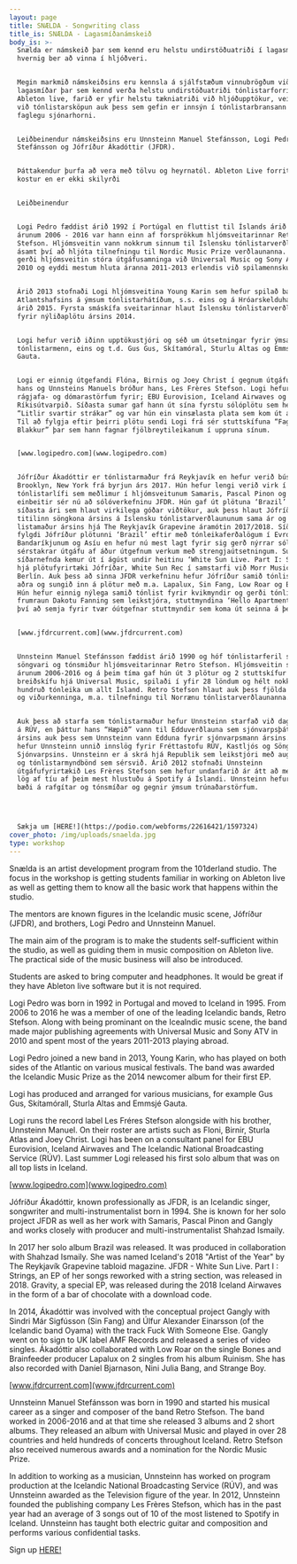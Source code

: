 ```yaml
---
layout: page
title: SNÆLDA - Songwriting class
title_is: SNÆLDA - Lagasmíðanámskeið
body_is: >-
  Snælda er námskeið þar sem kennd eru helstu undirstöðuatriði í lagasmíðum og
  hvernig ber að vinna í hljóðveri.


  Megin markmið námskeiðsins eru kennsla á sjálfstæðum vinnubrögðum við
  lagasmíðar þar sem kennd verða helstu undirstöðuatriði tónlistarforritsins
  Ableton live, farið er yfir helstu tækniatriði við hljóðupptökur, veitt aðstoð
  við tónlistarsköpun auk þess sem gefin er innsýn í tónlistarbransann frá
  faglegu sjónarhorni. 


  Leiðbeinendur námskeiðsins eru Unnsteinn Manuel Stefánsson, Logi Pedro
  Stefánsson og Jófríður Ákadóttir (JFDR).


  Þáttakendur þurfa að vera með tölvu og heyrnatól. Ableton Live forritið væri
  kostur en er ekki skilyrði


  Leiðbeinendur


  Logi Pedro fæddist árið 1992 í Portúgal en fluttist til Íslands árið 1995. Frá
  árunum 2006 - 2016 var hann einn af forsprökkum hljómsveitarinnar Retro
  Stefson. Hljómsveitin vann nokkrum sinnum til Íslensku tónlistarverðlaunanna
  ásamt því að hljóta tilnefningu til Nordic Music Prize verðlaunanna. Auk þess
  gerði hljómsveitin stóra útgáfusamninga við Universal Music og Sony ATV árið
  2010 og eyddi mestum hluta áranna 2011-2013 erlendis við spilamennsku.


  Árið 2013 stofnaði Logi hljómsveitina Young Karin sem hefur spilað báðum megin
  Atlantshafsins á ýmsum tónlistarhátíðum, s.s. eins og á Hróarskelduhátíðinni
  árið 2015. Fyrsta smáskífa sveitarinnar hlaut Íslensku tónlistarverðlaunin
  fyrir nýliðaplötu ársins 2014. 


  Logi hefur verið iðinn upptökustjóri og séð um útsetningar fyrir ýmsa
  tónlistarmenn, eins og t.d. Gus Gus, Skítamóral, Sturlu Altas og Emmsjé
  Gauta. 


  Logi er einnig útgefandi Flóna, Birnis og Joey Christ í gegnum útgáfufyrirtæki
  hans og Unnsteins Manuels bróður hans, Les Frères Stefson. Logi hefur sinnt
  rágjafa- og dómarastörfum fyrir; EBU Eurovision, Iceland Airwaves og
  Ríkisútvarpið. Síðasta sumar gaf hann út sína fyrstu sólóplötu sem heitir
  “Litlir svartir strákar” og var hún ein vinsælasta plata sem kom út árið 2018.
  Til að fylgja eftir þeirri plötu sendi Logi frá sér stuttskífuna “Fagri
  Blakkur” þar sem hann fagnar fjölbreytileikanum í uppruna sínum.


  [www.logipedro.com](www.logipedro.com)


  Jófríður Ákadóttir er tónlistarmaður frá Reykjavík en hefur verið búsett í
  Brooklyn, New York frá byrjun árs 2017. Hún hefur lengi verið virk í íslensku
  tónlistarlífi sem meðlimur í hljómsveitunum Samaris, Pascal Pinon og Gangly en
  einbeitir sér nú að sólóverkefninu JFDR. Hún gaf út plötuna ‘Brazil’ í mars á
  síðasta ári sem hlaut virkilega góðar viðtökur, auk þess hlaut Jófríður
  titilinn söngkona ársins á Íslensku tónlistarverðlaununum sama ár og var valin
  listamaður ársins hjá The Reykjavík Grapevine áramótin 2017/2018. Síðasta ár
  fylgdi Jófríður plötunni ‘Brazil’ eftir með tónleikaferðalögum í Evrópu,
  Bandaríkjunum og Asíu en hefur nú mest lagt fyrir sig gerð nýrrar sólóplötu og
  sérstakrar útgáfu af áður útgefnum verkum með strengjaútsetningum. Sú
  síðarnefnda kemur út í ágúst undir heitinu ‘White Sun Live. Part I: Strings’
  hjá plötufyrirtæki Jófríðar, White Sun Rec í samstarfi við Morr Music í
  Berlín. Auk þess að sinna JFDR verkefninu hefur Jófríður samið tónlist fyrir
  aðra og sungið inn á plötur með m.a. Lapalux, Sin Fang, Low Roar og Bang Gang.
  Hún hefur einnig nýlega samið tónlist fyrir kvikmyndir og gerði tónlistina við
  frumraun Dakotu Fanning sem leikstjóra, stuttmyndina ‘Hello Apartment’ ásamt
  því að semja fyrir tvær óútgefnar stuttmyndir sem koma út seinna á þessu ári.


  [www.jfdrcurrent.com](www.jfdrcurrent.com)


  Unnsteinn Manuel Stefánsson fæddist árið 1990 og hóf tónlistarferil sinn sem
  söngvari og tónsmiður hljómsveitarinnar Retro Stefson. Hljómsveitin starfaði á
  árunum 2006-2016 og á þeim tíma gaf hún út 3 plötur og 2 stuttskífur m.a.
  breiðskífu hjá Universal Music, spilaði í yfir 28 löndum og hélt nokkur
  hundruð tónleika um allt Ísland. Retro Stefson hlaut auk þess fjölda verðlauna
  og viðurkenninga, m.a. tilnefningu til Norrænu tónlistarverðlaunanna.


  Auk þess að starfa sem tónlistarmaður hefur Unnsteinn starfað við dagskrárgerð
  á RÚV, en þáttur hans “Hæpið” vann til Edduverðlauna sem sjónvarpsþáttur
  ársins auk þess sem Unnsteinn vann Edduna fyrir sjónvarpsmann ársins. Einnig
  hefur Unnsteinn unnið innslög fyrir Fréttastofu RÚV, Kastljós og Söngvakeppni
  Sjónvarpsins. Unnsteinn er á skrá hjá Republik sem leikstjóri með auglýsingar
  og tónlistarmyndbönd sem sérsvið. Árið 2012 stofnaði Unnsteinn
  útgáfufyrirtækið Les Frères Stefson sem hefur undanfarið ár átt að meðaltali 3
  lög af tíu af þeim mest hlustuðu á Spotify á Íslandi. Unnsteinn hefur kennt
  bæði á rafgítar og tónsmíðar og gegnir ýmsum trúnaðarstörfum.




  Sækja um [HERE!](https://podio.com/webforms/22616421/1597324)
cover_photo: /img/uploads/snaelda.jpg
type: workshop
---
```

Snælda is an artist development program from the 101derland studio. The focus in the workshop is getting students familiar in working on Ableton live as well as getting them to know all the basic work that happens within the studio. 

The mentors are known figures in the Icelandic music scene, Jófríður (JFDR), and brothers, Logi Pedro and Unnsteinn Manuel. 

The main aim of the program is to make the students self-sufficient within the studio, as well as guiding them in music composition on Ableton live. The practical side of the music business will also be introduced. 

Students are asked to bring computer and headphones. It would be great if they have Ableton live software but it is not required.

Logi Pedro was born in 1992 in Portugal and moved to Iceland in 1995. From 2006 to 2016 he was a member of one of the leading Icelandic bands, Retro Stefson. Along with being prominant on the Icealndic music scene, the band made major publishing agreements with Universal Music and Sony ATV in 2010 and spent most of the years 2011-2013 playing abroad.

Logi Pedro joined a new band in 2013, Young Karin, who has played on both sides of the Atlantic on various musical festivals. The band was awarded the Icelandic Music Prize as the 2014 newcomer album for their first EP.

Logi has produced and arranged for various musicians, for example Gus Gus, Skítamórall, Sturla Altas and Emmsjé Gauta.

Logi runs the record label Les Fréres Stefson alongside with his brother, Unnsteinn Manuel. On their roster are artists such as Floni, Birnir, Sturla Atlas and Joey Christ. Logi has been on a consultant panel for EBU Eurovision, Iceland Airwaves and The Icelandic National Broadcasting Service (RÚV). Last summer Logi released his first solo album that was on all top lists in Iceland. 

[www.logipedro.com](www.logipedro.com)

Jófríður Ákadóttir, known professionally as JFDR, is an Icelandic singer, songwriter and multi-instrumentalist born in 1994. She is known for her solo project JFDR as well as her work with Samaris, Pascal Pinon and Gangly and works closely with producer and multi-instrumentalist Shahzad Ismaily. 

In 2017 her solo album Brazil was released. It was produced in collaboration with Shahzad Ismaily. She was named Iceland's 2018 "Artist of the Year" by The Reykjavík Grapevine tabloid magazine. JFDR - White Sun Live. Part I : Strings, an EP of her songs reworked with a string section, was released in 2018. Gravity, a special EP, was released during the 2018 Iceland Airwaves in the form of a bar of chocolate with a download code.

In 2014, Ákadóttir was involved with the conceptual project Gangly with Sindri Már Sigfússon (Sin Fang) and Úlfur Alexander Einarsson (of the Icelandic band Oyama) with the track Fuck With Someone Else. Gangly went on to sign to UK label AMF Records and released a series of video singles. Ákadóttir also collaborated with Low Roar on the single Bones and Brainfeeder producer Lapalux on 2 singles from his album Ruinism. She has also recorded with Daníel Bjarnason, Nini Julia Bang, and Strange Boy.

[www.jfdrcurrent.com](www.jfdrcurrent.com)

Unnsteinn Manuel Stefánsson was born in 1990 and started his musical career as a singer and composer of the band Retro Stefson. The band worked in 2006-2016 and at that time she released 3 albums and 2 short albums. They released an album with Universal Music and played in over 28 countries and held hundreds of concerts throughout Iceland. Retro Stefson also received numerous awards and a nomination for the Nordic Music Prize.

In addition to working as a musician, Unnsteinn has worked on program production at the Icelandic National Broadcasting Service (RÚV), and was Unnsteinn awarded as the Television figure of the year. In 2012, Unnsteinn founded the publishing company Les Frères Stefson, which has in the past year had an average of 3 songs out of 10 of the most listened to Spotify in Iceland. Unnsteinn has taught both electric guitar and composition and performs various confidential tasks.



Sign up [HERE!](https://podio.com/webforms/22616421/1597324)
